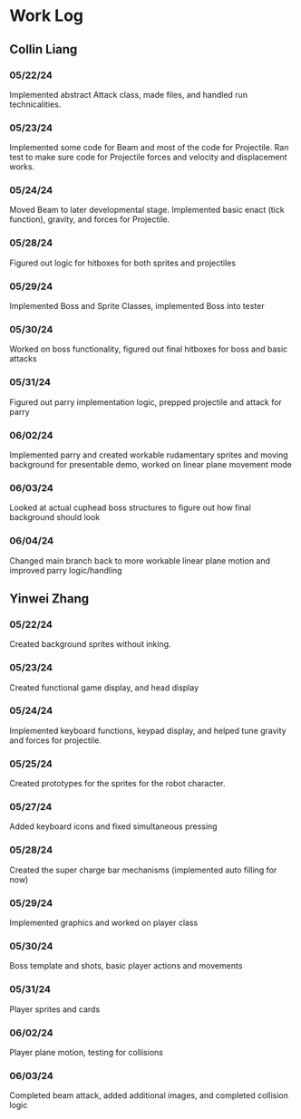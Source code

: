 # Work Log

## Collin Liang

### 05/22/24
Implemented abstract Attack class, made files, and handled run technicalities.

### 05/23/24
Implemented some code for Beam and most of the code for Projectile. Ran test to make sure code for Projectile forces and velocity and displacement works.

### 05/24/24
Moved Beam to later developmental stage. Implemented basic enact (tick function), gravity, and forces for Projectile.

### 05/28/24
Figured out logic for hitboxes for both sprites and projectiles

### 05/29/24
Implemented Boss and Sprite Classes, implemented Boss into tester

### 05/30/24
Worked on boss functionality, figured out final hitboxes for boss and basic attacks

### 05/31/24
Figured out parry implementation logic, prepped projectile and attack for parry

### 06/02/24
Implemented parry and created workable rudamentary sprites and moving background for presentable demo, worked on linear plane movement mode

### 06/03/24
Looked at actual cuphead boss structures to figure out how final background should look

### 06/04/24
Changed main branch back to more workable linear plane motion and improved parry logic/handling


## Yinwei Zhang

### 05/22/24
Created background sprites without inking.

### 05/23/24
Created functional game display, and head display

### 05/24/24
Implemented keyboard functions, keypad display, and helped tune gravity and forces for projectile.

### 05/25/24
Created prototypes for the sprites for the robot character.

### 05/27/24
Added keyboard icons and fixed simultaneous pressing

### 05/28/24
Created the super charge bar mechanisms (implemented auto filling for now)

### 05/29/24
Implemented graphics and worked on player class

### 05/30/24
Boss template and shots, basic player actions and movements

### 05/31/24
Player sprites and cards

### 06/02/24
Player plane motion, testing for collisions

### 06/03/24
Completed beam attack, added additional images, and completed collision logic
